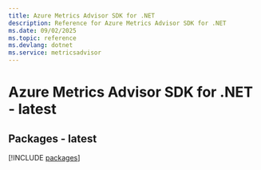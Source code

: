 ```yaml
---
title: Azure Metrics Advisor SDK for .NET
description: Reference for Azure Metrics Advisor SDK for .NET
ms.date: 09/02/2025
ms.topic: reference
ms.devlang: dotnet
ms.service: metricsadvisor
---
```

# Azure Metrics Advisor SDK for .NET - latest
## Packages - latest
[!INCLUDE [packages](metrics-advisor-index.md)]